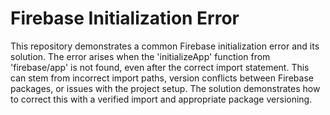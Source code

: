 # Firebase Initialization Error
This repository demonstrates a common Firebase initialization error and its solution.
The error arises when the 'initializeApp' function from 'firebase/app' is not found, even after the correct import statement.
This can stem from incorrect import paths, version conflicts between Firebase packages, or issues with the project setup.  The solution demonstrates how to correct this with a verified import and appropriate package versioning.